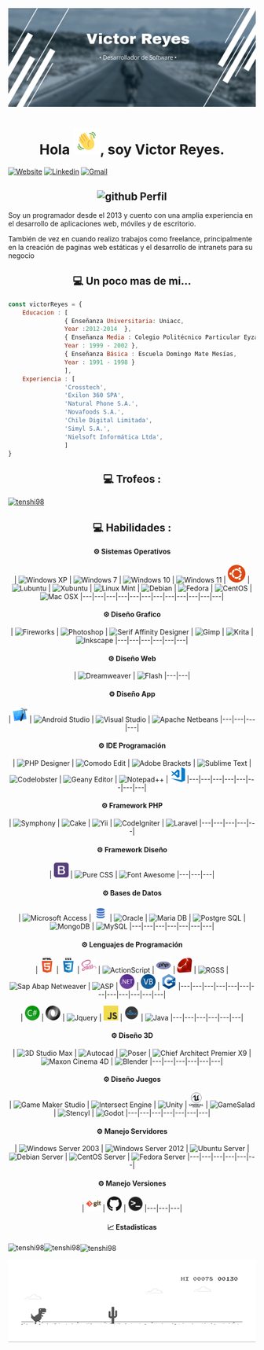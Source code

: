 <img src='https://raw.githubusercontent.com/tenshi98/tenshi98/main/resources/Portada%202.png' />

<h1 align="center">Hola <img src="https://raw.githubusercontent.com/tenshi98/tenshi98/main/resources/Wave.gif" height="55px" width="55px">, soy Victor Reyes.</h1>

[![Website](https://img.shields.io/website?label=digitalcreations.cl&style=for-the-badge&url=https%3A%2F%2Fdigitalcreations.cl)](https://digitalcreations.cl)
[![Linkedin](https://img.shields.io/badge/LinkedIn-LinkedIn-blue?color=1DA1F2&logo=linkedin&style=for-the-badge)](https://www.linkedin.com/in/victor-reyes-galvez-a2a32134/)
[![Gmail](https://img.shields.io/badge/Gmail-Gmail-red?color=EA4335&logo=gmail&style=for-the-badge)](mailto:victor.reyes.nph@gmail.com)

<h2 align="center"> <img height="40" width="40" alt="github" src="https://cdn.jsdelivr.net/npm/simple-icons@v3/icons/github.svg" /> Perfil </h2>
Soy un programador desde el 2013 y cuento con una amplia experiencia en el desarrollo de aplicaciones web, móviles y de escritorio. 

También de vez en cuando realizo trabajos como freelance, principalmente en la creación de paginas web estáticas y el desarrollo de intranets para su negocio

<h2 align="center">💻 Un poco mas de mi...</h2>

```javascript
const victorReyes = {
	Educacion : [ 
				{ Enseñanza Universitaria: Uniacc, 
				Year :2012-2014  }, 
				{ Enseñanza Media : Colegio Politécnico Particular Eyzaguirre,  
				Year : 1999 - 2002 }, 
				{ Enseñanza Básica : Escuela Domingo Mate Mesías,  
				Year : 1991 - 1998 } 
				],
	Experiencia : [
				'Crosstech',
				'Exilon 360 SPA',
				'Natural Phone S.A.',
				'Novafoods S.A.',
				'Chile Digital Limitada',
				'Simyl S.A.',
				'Nielsoft Informática Ltda',
				]
}
```

<h2 align="center">💻 Trofeos :</h2>
<p align="left"> <a href="https://github.com/ryo-ma/github-profile-trophy"><img src="https://github-profile-trophy.vercel.app/?username=tenshi98" alt="tenshi98" /></a></p>

<h2 align="center">💻 Habilidades :</h2>
<h4 align="center">⚙️ Sistemas Operativos</h4>
<div  align="center">

| <img alt="Windows XP" width="52px" src="https://upload.wikimedia.org/wikipedia/commons/thumb/6/6a/Unofficial_fan_made_Windows_XP_logo_variant.svg/100px-Unofficial_fan_made_Windows_XP_logo_variant.svg.png" />
| <img alt="Windows 7"  width="52px" src="https://upload.wikimedia.org/wikipedia/commons/thumb/8/84/Unofficial_fan_made_Windows_7_logo_variant.svg/100px-Unofficial_fan_made_Windows_7_logo_variant.svg.png" />
| <img alt="Windows 10" width="44px" src="https://logodownload.org/wp-content/uploads/2016/03/Windows-10-logo-11.png" />
| <img alt="Windows 11" width="40px" src="https://upload.wikimedia.org/wikipedia/commons/thumb/8/87/Windows_logo_-_2021.svg/800px-Windows_logo_-_2021.svg.png" />
| <img alt="Ubuntu"     width="36px" src="https://raw.githubusercontent.com/github/explore/80688e429a7d4ef2fca1e82350fe8e3517d3494d/topics/ubuntu/ubuntu.png" />
| <img alt="Lubuntu"    width="36px" src="https://upload.wikimedia.org/wikipedia/commons/thumb/b/b7/Lubuntu.svg/600px-Lubuntu.svg.png" />
| <img alt="Xubuntu"    width="36px" src="https://upload.wikimedia.org/wikipedia/commons/thumb/2/25/Xubuntu_logo_-_old.svg/200px-Xubuntu_logo_-_old.svg.png" />
| <img alt="Linux Mint" width="36px" src="https://upload.wikimedia.org/wikipedia/commons/3/3f/Logo_Linux_Mint.png" />
| <img alt="Debian"     width="30px" src="https://upload.wikimedia.org/wikipedia/commons/0/04/Debian_logo.png" />
| <img alt="Fedora"     width="30px" src="https://upload.wikimedia.org/wikipedia/commons/thumb/3/3f/Fedora_logo.svg/267px-Fedora_logo.svg.png" />
| <img alt="CentOS"     width="30px" src="https://upload.wikimedia.org/wikipedia/commons/thumb/6/63/CentOS_color_logo.svg/256px-CentOS_color_logo.svg.png" />
| <img alt="Mac OSX"    width="30px" src="https://upload.wikimedia.org/wikipedia/commons/thumb/b/bb/OS_X_El_Capitan_logo.svg/125px-OS_X_El_Capitan_logo.svg.png" />
|---|---|---|---|---|---|---|---|---|---|---|---|

</div>

<h4 align="center">⚙️ Diseño Grafico</h4>
<div  align="center">

| <img alt="Fireworks"               width="30px" src="https://upload.wikimedia.org/wikipedia/commons/thumb/8/8d/Adobe_Fireworks_CS6_Icon.png/150px-Adobe_Fireworks_CS6_Icon.png" />
| <img alt="Photoshop"               width="30px" src="https://upload.wikimedia.org/wikipedia/commons/thumb/c/cf/Adobe_Photoshop_Express_logo.svg/1200px-Adobe_Photoshop_Express_logo.svg.png" />
| <img alt="Serif Affinity Designer" width="30px" src="https://upload.wikimedia.org/wikipedia/en/thumb/6/6d/Affinity_Designer_logo_new.png/64px-Affinity_Designer_logo_new.png" />
| <img alt="Gimp"                    width="30px" src="https://upload.wikimedia.org/wikipedia/commons/thumb/4/45/The_GIMP_icon_-_gnome.svg/48px-The_GIMP_icon_-_gnome.svg.png" />
| <img alt="Krita"                   width="30px" src="https://upload.wikimedia.org/wikipedia/commons/thumb/7/73/Calligrakrita-base.svg/64px-Calligrakrita-base.svg.png" />
| <img alt="Inkscape"                width="30px" src="https://upload.wikimedia.org/wikipedia/commons/thumb/0/0d/Inkscape_Logo.svg/120px-Inkscape_Logo.svg.png" />
|---|---|---|---|---|---|

</div>

<h4 align="center">⚙️ Diseño Web</h4>
<div  align="center">

| <img alt="Dreamweaver"  width="30px" src="https://upload.wikimedia.org/wikipedia/commons/7/72/Adobe_Dreamweaver_CS6_Icon.png" />
| <img alt="Flash"        width="30px" src="https://upload.wikimedia.org/wikipedia/commons/thumb/3/31/Adobe_Flash_Player_32.svg/250px-Adobe_Flash_Player_32.svg.png" />
|---|---|

</div>

<h4 align="center">⚙️ Diseño App</h4>
<div  align="center">

| <img alt="Xcode"           width="30px" src="https://raw.githubusercontent.com/github/explore/80688e429a7d4ef2fca1e82350fe8e3517d3494d/topics/xcode/xcode.png" />
| <img alt="Android Studio"  width="30px" src="https://upload.wikimedia.org/wikipedia/commons/thumb/9/95/Android_Studio_Icon_3.6.svg/512px-Android_Studio_Icon_3.6.svg.png" />
| <img alt="Visual Studio"   width="30px" src="https://upload.wikimedia.org/wikipedia/commons/thumb/c/cd/Visual_Studio_2017_Logo.svg/164px-Visual_Studio_2017_Logo.svg.png" />
| <img alt="Apache Netbeans" width="30px" src="https://upload.wikimedia.org/wikipedia/commons/thumb/9/98/Apache_NetBeans_Logo.svg/444px-Apache_NetBeans_Logo.svg.png" />
|---|---|---|---|

</div>

<h4 align="center">⚙️ IDE Programación</h4>
<div  align="center">

| <img alt="PHP Designer"       width="30px" src="https://image.pngaaa.com/27/2197027-middle.png" />
| <img alt="Comodo Edit"        width="30px" src="https://upload.wikimedia.org/wikipedia/commons/thumb/c/c1/Komodo_Edit_icon.png/64px-Komodo_Edit_icon.png" />
| <img alt="Adobe Brackets"     width="30px" src="https://upload.wikimedia.org/wikipedia/commons/thumb/4/4c/Brackets_Icon.svg/220px-Brackets_Icon.svg.png" />
| <img alt="Sublime Text"       width="30px" src="https://upload.wikimedia.org/wikipedia/en/thumb/d/d2/Sublime_Text_3_logo.png/150px-Sublime_Text_3_logo.png" />
| <img alt="Codelobster"        width="58px" src="https://upload.wikimedia.org/wikipedia/commons/2/23/Codelobster-logo.png" />
| <img alt="Geany Editor"       width="30px" src="https://upload.wikimedia.org/wikipedia/commons/thumb/a/a0/Geany_logo.svg/64px-Geany_logo.svg.png" />
| <img alt="Notepad++"          width="32px" src="https://upload.wikimedia.org/wikipedia/commons/thumb/6/69/Notepad%2B%2B_Logo.svg/128px-Notepad%2B%2B_Logo.svg.png" />
| <img alt="Visual Studio Code" width="30px" src="https://raw.githubusercontent.com/github/explore/80688e429a7d4ef2fca1e82350fe8e3517d3494d/topics/visual-studio-code/visual-studio-code.png" />
|---|---|---|---|---|---|---|---|

</div>

<h4 align="center">⚙️ Framework PHP</h4>
<div  align="center">

| <img alt="Symphony"    width="52px" src="https://upload.wikimedia.org/wikipedia/commons/1/10/Symphony_Logo.png" />
| <img alt="Cake"        width="52px" src="https://upload.wikimedia.org/wikipedia/en/thumb/9/9a/Cake-logo.png/220px-Cake-logo.png" />
| <img alt="Yii"         width="52px" src="https://upload.wikimedia.org/wikipedia/id/a/ae/Yii.png" />
| <img alt="CodeIgniter" width="30px" src="https://www.codeigniter.com/assets/images/codeigniter4logo.png" />
| <img alt="Laravel"     width="30px" src="https://upload.wikimedia.org/wikipedia/commons/thumb/9/9a/Laravel.svg/200px-Laravel.svg.png" />
|---|---|---|---|---|

</div>

<h4 align="center">⚙️ Framework Diseño</h4>
<div  align="center">

| <img alt="Bootstrap"      width="30px" src="https://raw.githubusercontent.com/github/explore/80688e429a7d4ef2fca1e82350fe8e3517d3494d/topics/bootstrap/bootstrap.png" />
| <img alt="Pure CSS"       width="30px" src="https://avatars.githubusercontent.com/u/23743443?s=200&v=4" />
| <img alt="Font Awesome"   width="30px" src="https://upload.wikimedia.org/wikipedia/commons/thumb/a/a8/Font_awesome_font_awesome.svg/640px-Font_awesome_font_awesome.svg.png" />
|---|---|---|

</div>

<h4 align="center">⚙️ Bases de Datos</h4>
<div  align="center">

| <img alt="Microsoft Access"               width="30px" src="https://upload.wikimedia.org/wikipedia/commons/thumb/f/f1/Microsoft_Office_Access_%282019-present%29.svg/80px-Microsoft_Office_Access_%282019-present%29.svg.png" />
| <img alt="SQL Server 2005 – 2008 y 2013"  width="30px" src="https://raw.githubusercontent.com/github/explore/80688e429a7d4ef2fca1e82350fe8e3517d3494d/topics/sql/sql.png" />
| <img alt="Oracle"                         width="30px" src="https://upload.wikimedia.org/wikipedia/en/thumb/6/68/Oracle_SQL_Developer_logo.svg/56px-Oracle_SQL_Developer_logo.svg.png" />
| <img alt="Maria DB"                       width="58px" src="https://upload.wikimedia.org/wikipedia/commons/thumb/c/ca/MariaDB_colour_logo.svg/416px-MariaDB_colour_logo.svg.png" />
| <img alt="Postgre SQL"                    width="30px" src="https://upload.wikimedia.org/wikipedia/commons/thumb/2/29/Postgresql_elephant.svg/200px-Postgresql_elephant.svg.png" />
| <img alt="MongoDB"                        width="58px" src="https://upload.wikimedia.org/wikipedia/commons/thumb/9/93/MongoDB_Logo.svg/512px-MongoDB_Logo.svg.png" />
| <img alt="MySQL"                          width="58px" src="https://upload.wikimedia.org/wikipedia/mg/thumb/6/62/MySQL.svg/220px-MySQL.svg.png" />
|---|---|---|---|---|---|---|

</div>

<h4 align="center">⚙️ Lenguajes de Programación</h4>
<div  align="center">

| <img alt="HTML5"              width="30px" src="https://raw.githubusercontent.com/github/explore/80688e429a7d4ef2fca1e82350fe8e3517d3494d/topics/html/html.png" />
| <img alt="CSS3"               width="30px" src="https://raw.githubusercontent.com/github/explore/80688e429a7d4ef2fca1e82350fe8e3517d3494d/topics/css/css.png" />
| <img alt="Sass"               width="30px" src="https://raw.githubusercontent.com/github/explore/80688e429a7d4ef2fca1e82350fe8e3517d3494d/topics/sass/sass.png" />
| <img alt="ActionScript"       width="30px" src="https://upload.wikimedia.org/wikipedia/en/thumb/0/0f/ActionScript_icon.png/220px-ActionScript_icon.png" />
| <img alt="PHP"                width="30px" src="https://raw.githubusercontent.com/github/explore/80688e429a7d4ef2fca1e82350fe8e3517d3494d/topics/php/php.png" />
| <img alt="Ruby"               width="30px" src="https://raw.githubusercontent.com/github/explore/80688e429a7d4ef2fca1e82350fe8e3517d3494d/topics/ruby/ruby.png" />
| <img alt="RGSS"               width="30px" src="http://pm1.narvii.com/6483/a76ee6e82b3fa47545874ca0146deee3c9e65ebe_00.jpg" />
| <img alt="Sap Abap Netweaver" width="52px" src="https://upload.wikimedia.org/wikipedia/commons/thumb/5/59/SAP_2011_logo.svg/290px-SAP_2011_logo.svg.png" />
| <img alt="ASP"                width="52px" src="https://upload.wikimedia.org/wikipedia/commons/thumb/1/13/Asp.net.svg/800px-Asp.net.svg.png" />
| <img alt=".NET"               width="30px" src="https://raw.githubusercontent.com/github/explore/93d8a67084f94b2a444e510199a6e7622e5b09a3/topics/dotnet/dotnet.png" />
| <img alt="Visual Basic"       width="30px" src="https://raw.githubusercontent.com/github/explore/80688e429a7d4ef2fca1e82350fe8e3517d3494d/topics/visual-basic/visual-basic.png" />
| <img alt="C++"                width="30px" src="https://raw.githubusercontent.com/github/explore/80688e429a7d4ef2fca1e82350fe8e3517d3494d/topics/cpp/cpp.png" />
|---|---|---|---|---|---|---|---|---|---|---|---|

| <img alt="C#"                 width="30px" src="https://raw.githubusercontent.com/github/explore/80688e429a7d4ef2fca1e82350fe8e3517d3494d/topics/csharp/csharp.png" />
| <img alt="JSON"               width="30px" src="https://raw.githubusercontent.com/github/explore/80688e429a7d4ef2fca1e82350fe8e3517d3494d/topics/json/json.png" />
| <img alt="Jquery"             width="58px" src="https://upload.wikimedia.org/wikipedia/commons/thumb/f/fd/JQuery-Logo.svg/1200px-JQuery-Logo.svg.png" />
| <img alt="JavaScript"         width="30px" src="https://raw.githubusercontent.com/github/explore/80688e429a7d4ef2fca1e82350fe8e3517d3494d/topics/javascript/javascript.png" />
| <img alt="Ajax"               width="30px" src="https://raw.githubusercontent.com/github/explore/8be26d91eb231fec0b8856359979ac09f27173fd/topics/ajax/ajax.png" />
| <img alt="Java"               width="30px" src="https://upload.wikimedia.org/wikipedia/de/thumb/e/e1/Java-Logo.svg/2000px-Java-Logo.svg.png" />
|---|---|---|---|---|---|

</div>

<h4 align="center">⚙️ Diseño 3D</h4>
<div  align="center">

| <img alt="3D Studio Max"               width="72px" src="https://upload.wikimedia.org/wikipedia/commons/thumb/b/b5/Autodesk_Logo.svg/800px-Autodesk_Logo.svg.png" />
| <img alt="Autocad"                     width="30px" src="https://upload.wikimedia.org/wikipedia/en/thumb/e/ec/AutoCAD_2018_icon.png/64px-AutoCAD_2018_icon.png" />
| <img alt="Poser"                       width="36px" src="https://upload.wikimedia.org/wikipedia/commons/4/42/Poser.png" />
| <img alt="Chief Architect Premier X9"  width="72px" src="https://upload.wikimedia.org/wikipedia/commons/thumb/1/1c/Chief-Architect.png/200px-Chief-Architect.png" />
| <img alt="Maxon Cinema 4D"             width="30px" src="https://upload.wikimedia.org/wikipedia/en/thumb/d/d8/C4D_Logo.png/64px-C4D_Logo.png" />
| <img alt="Blender"                     width="30px" src="https://upload.wikimedia.org/wikipedia/commons/thumb/0/0c/Blender_logo_no_text.svg/512px-Blender_logo_no_text.svg.png" />
|---|---|---|---|---|---|

</div>

<h4 align="center">⚙️ Diseño Juegos</h4>
<div  align="center">

| <img alt="Game Maker Studio"  width="30px" src="https://upload.wikimedia.org/wikipedia/commons/9/91/GM_Studio_Logo.png" />
| <img alt="Intersect Engine"   width="30px" src="https://www.ascensiongamedev.com/uploads/monthly_2019_09/LogoVText.thumb.png.4290876ec940b4bbf87e12f3df1f39e4.png" />
| <img alt="Unity"              width="72px" src="https://upload.wikimedia.org/wikipedia/commons/thumb/1/19/Unity_Technologies_logo.svg/1024px-Unity_Technologies_logo.svg.png" />
| <img alt="Unreal Engine"      width="30px" src="https://raw.githubusercontent.com/github/explore/80688e429a7d4ef2fca1e82350fe8e3517d3494d/topics/unreal-engine/unreal-engine.png" />
| <img alt="GameSalad"          width="30px" src="https://www.accentsconagua.com/img/images_23/quickly-creating-games-with-gamesalad.png" />
| <img alt="Stencyl"            width="52px" src="https://upload.wikimedia.org/wikipedia/commons/thumb/7/7a/Stencyl_logotype.svg/250px-Stencyl_logotype.svg.png" />
| <img alt="Godot"              width="30px" src="https://upload.wikimedia.org/wikipedia/commons/thumb/6/6a/Godot_icon.svg/600px-Godot_icon.svg.png" />
|---|---|---|---|---|---|---|

</div>

<h4 align="center">⚙️ Manejo Servidores</h4>
<div  align="center">

| <img alt="Windows Server 2003"  width="82px" src="https://upload.wikimedia.org/wikipedia/commons/thumb/0/0c/2013_Windows_Server_logo.svg/100px-2013_Windows_Server_logo.svg.png" />
| <img alt="Windows Server 2012"  width="92px" src="https://upload.wikimedia.org/wikipedia/commons/thumb/b/b3/Windows_server_2012-logo.png/800px-Windows_server_2012-logo.png" />
| <img alt="Ubuntu Server"        width="26px" src="https://upload.wikimedia.org/wikipedia/commons/1/16/Ubuntu_and_Ubuntu_Server_Icon.png" />
| <img alt="Debian Server"        width="26px" src="https://upload.wikimedia.org/wikipedia/commons/thumb/6/66/Openlogo-debianV2.svg/484px-Openlogo-debianV2.svg.png" />
| <img alt="CentOS Server"        width="82px" src="https://upload.wikimedia.org/wikipedia/commons/thumb/b/bc/Centos_full.svg/480px-Centos_full.svg.png" />
| <img alt="Fedora Server"        width="82px" src="https://upload.wikimedia.org/wikipedia/commons/thumb/8/8f/Fedora_logo_%282021%29.svg/512px-Fedora_logo_%282021%29.svg.png" />
|---|---|---|---|---|---|

</div>

<h4 align="center">⚙️ Manejo Versiones</h4>
<div  align="center">

| <img alt="Git"      width="30px" src="https://raw.githubusercontent.com/github/explore/80688e429a7d4ef2fca1e82350fe8e3517d3494d/topics/git/git.png" />
| <img alt="GitHub"   width="30px" src="https://raw.githubusercontent.com/github/explore/78df643247d429f6cc873026c0622819ad797942/topics/github/github.png" />
| <img alt="Terminal" width="30px" src="https://raw.githubusercontent.com/github/explore/80688e429a7d4ef2fca1e82350fe8e3517d3494d/topics/terminal/terminal.png" />
|---|---|---|

</div>


<h4 align="center">📈 Estadisticas</h4>
<p>
<img align="left" src="https://github-readme-stats.vercel.app/api/top-langs?username=tenshi98&show_icons=true&locale=en&layout=compact" alt="tenshi98" />
<img align="left" src="https://github-readme-stats.vercel.app/api?username=tenshi98&show_icons=true&locale=en" alt="tenshi98" />
</p>
<p><img align="center" src="https://github-readme-streak-stats.herokuapp.com/?user=tenshi98&" alt="tenshi98" /></p>


<img src='https://raw.githubusercontent.com/tenshi98/tenshi98/main/resources/dino.gif' />
